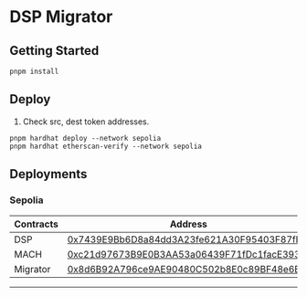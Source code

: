 # DSP Migrator

## Getting Started
```shell
pnpm install
```

## Deploy
1. Check src, dest token addresses.
```shell
pnpm hardhat deploy --network sepolia
pnpm hardhat etherscan-verify --network sepolia
```

## Deployments
### Sepolia
| Contracts                    | Address                                                                                                                       |
|------------------------------|-------------------------------------------------------------------------------------------------------------------------------|
| DSP | [0x7439E9Bb6D8a84dd3A23fe621A30F95403F87fB9](https://sepolia.etherscan.io/address/0x7439E9Bb6D8a84dd3A23fe621A30F95403F87fB9) |
| MACH | [0xc21d97673B9E0B3AA53a06439F71fDc1facE393B](https://sepolia.etherscan.io/address/0xc21d97673B9E0B3AA53a06439F71fDc1facE393B) |
| Migrator | [0x8d6B92A796ce9AE90480C502b8E0c89BF48e6B3f](https://sepolia.etherscan.io/address/0x8d6B92A796ce9AE90480C502b8E0c89BF48e6B3f) |

---
